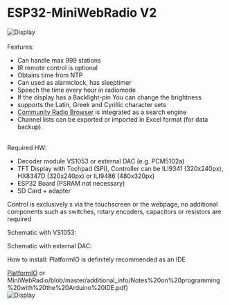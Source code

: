 # ESP32-MiniWebRadio V2

![Display](https://github.com/schreibfaul1/ESP32-MiniWebRadio/blob/MiniWebRadio-V2/additional_info/MiniWebRadio.jpg)
<br>
<br>
Features:
<ul>
<li>Can handle max 999 stations</li>
<li>IR remote control is optional</li>
<li>Obtains time from NTP</li>
<li>Can used as alarmclock, has sleeptimer</li>
<li>Speech the time every hour in radiomode</li>
<li>If the display has a Backlight-pin You can change the brightness</li>
<li>supports the Latin, Greek and Cyrillic character sets</li>
  <li><a href="https://www.radio-browser.info/">Community Radio Browser</a> is integrated as a search engine</li>
<li>Channel lists can be exported or imported in Excel format (for data backup).</li>
</ul><br>
Required HW:
<br>
<ul>
<li>Decoder module VS1053 or external DAC (e.g. PCM5102a)</li>
<li>TFT Display with Tochpad (SPI), Controller can be ILI9341 (320x240px), HX8347D (320x240px) or ILI9486 (480x320px)</li>
<li>ESP32 Board (PSRAM not necessary)</li>
<li>SD Card + adapter</li>
</ul>

Control is exclusively s via the touchscreen or the webpage, no additional components such as switches, rotary encoders, capacitors or resistors are required

Schematic with VS1053:

Schematic with external DAC:

How to install:
PlatformIO is definitely recommended as an IDE

[PlatformIO](https://github.com/schreibfaul1/ESP32-MiniWebRadio/blob/master/additional_info/Notes%20on%20programming%20with%20PlatformIO.pdf) or 
MiniWebRadio/blob/master/additional_info/Notes%20on%20programming%20with%20the%20Arduino%20IDE.pdf)<br>
![Display](https://github.com/schreibfaul1/ESP32-MiniWebRadio/blob/master/additional_info/MiniWebRadio1.jpg)
